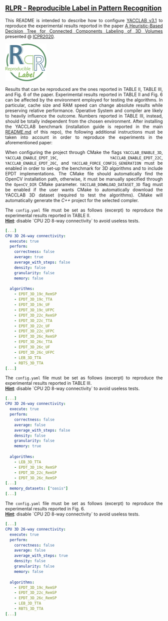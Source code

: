 ## [RLPR - Reproducible Label in Pattern Recognition](https://github.com/RLPR)

<p align="justify">
This README is intended to describe how to configure <a href="https://github.com/prittt/YACCLAB/releases/tag/v3.1">YACCLAB v3.1</a> to reproduce the experimental results reportod in the paper <a href="https://prittt.github.io/pub_files/2021icpr_labeling.pdf">A Heuristic-Based Decision Tree for Connected Components Labeling of 3D Volumes</a>
presented @ <a href="https://www.micc.unifi.it/icpr2020/">ICPR2020</a>.
</p><img src="RRLPR.png"/>

<p align="justify">
Results that can be reproduced are the ones reported in TABLE II, TABLE III, and Fig. 6 of the paper. Experimental results reported in TABLE II and Fig. 6 can be affected by the environment employed for testing the algorithms. In particular, cache size and RAM speed can change absolute results while preserving relative performance. Operative System and compiler are likely to heavily influence the outcome. Numbers reported in TABLE III, instead, should be totally independent from the chosen environment.
After installing the  YACCLAB benchmark (installation guide is reported in the main <a href="https://github.com/prittt/YACCLAB">README.md</a> of this repo), the following additional instructions must be taken into account in order to reproduce the experiments in the aforementioned paper:
</p>

<p align="justify">
When configuring the project through CMake the flags <code>YACCLAB_ENABLE_3D</code>, <code>YACCLAB_ENABLE_EPDT_19C</code>, <code>YACCLAB_ENABLE_EPDT_22C</code>, <code>YACCLAB_ENABLE_EPDT_26C</code>, and <code>YACCLAB_FORCE_CONFIG_GENERATION</code> must be enabled in order to set-up the benchmark for 3D algorithms and to include EPDT implementations. The CMake file should automatically find the OpenCV installation path, otherwise, it must be manually specified through the <code>OpenCV_DIR</code> CMake parameter. <code>YACCLAB_DOWNLOAD_DATASET_3D</code> flag must be enabled if the user wants CMake to automatically download the YACCLAB 3D dataset (required to test the algorithms). CMake will automatically generate the <em>C++</em> project for the selected compler.
</p>

<p align="justify">
The <code>config.yaml</code> file must be set as follows (excerpt) to reproduce the experimental results reported in TABLE II. 
<br/>
<b><u>Hint</u></b>: disable `CPU 2D 8-way connectivity` to avoid useless tests.
</p>

```yaml
[...]
CPU 3D 26-way connectivity:
  execute: true
  perform: 
    correctness: false
    average: true
    average_with_steps: false
    density: false
    granularity: false
    memory: false

  algorithms: 
    - EPDT_3D_19c_RemSP
    - EPDT_3D_19c_TTA
    - EPDT_3D_19c_UF
    - EPDT_3D_19c_UFPC
    - EPDT_3D_22c_RemSP
    - EPDT_3D_22c_TTA
    - EPDT_3D_22c_UF
    - EPDT_3D_22c_UFPC
    - EPDT_3D_26c_RemSP
    - EPDT_3D_26c_TTA
    - EPDT_3D_26c_UF
    - EPDT_3D_26c_UFPC
    - LEB_3D_TTA
    - RBTS_3D_TTA
[...]
```

<p align="justify">
The <code>config.yaml</code> file must be set as follows (excerpt) to reproduce the experimental results reported in TABLE III. 
<br/>
<b><u>Hint</u></b>: disable `CPU 2D 8-way connectivity` to avoid useless tests.
</p>

```yaml
[...]
CPU 3D 26-way connectivity:
  execute: true
  perform: 
    correctness: false
    average: false
    average_with_steps: false
    density: false
    granularity: false
    memory: true

  algorithms: 
    - LEB_3D_TTA
    - EPDT_3D_19c_RemSP
    - EPDT_3D_22c_RemSP
    - EPDT_3D_26c_RemSP
[...]
  memory_datasets: ["oasis"]
[...]
```

<p align="justify">
The <code>config.yaml</code> file must be set as follows (excerpt) to reproduce the experimental results reported in Fig. 6. 
<br/>
<b><u>Hint</u></b>: disable `CPU 2D 8-way connectivity` to avoid useless tests.
</p>

```yaml
[...]
CPU 3D 26-way connectivity:
  execute: true
  perform: 
    correctness: false
    average: false
    average_with_steps: true
    density: false
    granularity: false
    memory: false

  algorithms: 
    - EPDT_3D_19c_RemSP
    - EPDT_3D_22c_RemSP
    - EPDT_3D_26c_RemSP
    - LEB_3D_TTA
    - RBTS_3D_TTA
[...]
```
